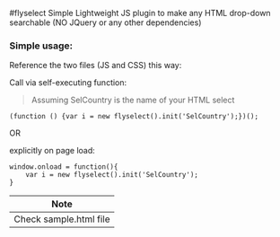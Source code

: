 #flyselect
Simple Lightweight JS plugin to make any HTML drop-down searchable (NO JQuery or any other dependencies)



### Simple usage:

Reference the two files (JS and CSS) this way:


Call via self-executing function:

>Assuming SelCountry is the name of your HTML select


    (function () {var i = new flyselect().init('SelCountry');})();

OR 

explicitly on page load:


    window.onload = function(){
        var i = new flyselect().init('SelCountry');
    }
    
| Note |
| ------|
| Check sample.html file |


